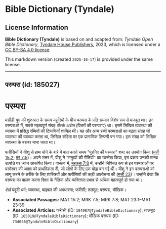# Bible Dictionary (Tyndale)

## License Information

**Bible Dictionary (Tyndale)** is based on and adapted from: _Tyndale Open Bible Dictionary_, [Tyndale House Publishers](https://tyndaleopenresources.com/), 2023, which is licensed under a [CC BY-SA 4.0 license](https://creativecommons.org/licenses/by-sa/4.0/legalcode.en).

This markdown version (created `2025-10-17`) is provided under the same license.



--------------------------------

## परम्परा (id: 185027)

परम्परा
=======

मसीही युग की शुरुआत के समय यहूदियों के बीच परम्परा के प्रति सम्मान विशेष रूप से मजबूत था। इन परम्पराओं में, सबसे महत्वपूर्ण संग्रह *पीरके अबोत* (पितरों की परम्पराएं) था। इसमें लिखित व्यवस्था की व्याख्या में प्रसिद्ध रब्बियों की टिप्पणियाँ शामिल थीं। यह और अन्य रब्बी परम्पराओं का बढ़ता संग्रह जो व्यवस्था की व्याख्या करता था, लिखित संहिता पर एक प्रामाणिक टिप्पणी बन गया। इस संग्रह को लिखित व्यवस्था के बराबर माना जाता था।

फरीसियों ने यीशु से हाथ धोने के बारे में बात करते समय "पुरनिए की परम्परा" शब्द का उपयोग किया ([मत्ती 15:2](https://ref.ly/Matt15:2); [मर 7:5](https://ref.ly/Mark7:5))। अपने उत्तर में, यीशु ने "मनुष्यों की रीतियों" का उल्लेख किया, इस प्रकार उनकी मानव उत्पत्ति पर ध्यान आकर्षित किया। वास्तव में, [मरकुस 7:8](https://ref.ly/Mark7:8) में, उन्होंने निश्चित रूप से इन परम्पराओं पर परमेश्वर की आज्ञा को प्राथमिकता दी, जो लोगों के लिए एक बोझ बन गई थीं। यीशु ने इन परम्पराओं को लागू करने के तरीके के लिए शास्त्रियों और फरीसियों की कड़ी आलोचना की ([मत्ती 23](https://ref.ly/Matt23:1-Matt23:39))। उन्होंने देखा कि परम्परा का पालन करना शिक्षा के नैतिक और व्यक्तिगत प्रभाव से अधिक महत्वपूर्ण हो गया था।

*देखें* यहूदी धर्म; व्यवस्था, बाइबल की अवधारणा; फरीसी; तलमूद; परम्परा, मौखिक।

* **Associated Passages:** MAT 15:2; MRK 7:5; MRK 7:8; MAT 23:1–MAT 23:39
* **Associated Articles:** फरीसी (ID: `184987@TyndaleBibleDictionary`); तालमुद (ID: `185019@TyndaleBibleDictionary`); मौखिक परम्परा  (ID: `734046@TyndaleBibleDictionary`)

